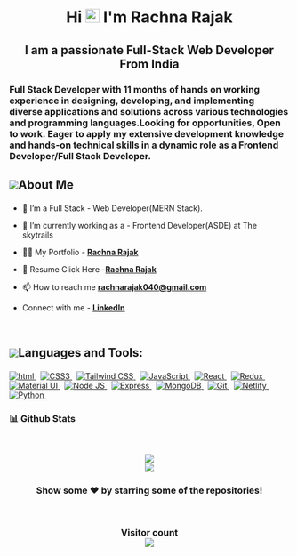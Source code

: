 <h1 align="center">Hi <img src="https://media.giphy.com/media/hvRJCLFzcasrR4ia7z/giphy.gif" width="25px"> I'm Rachna Rajak  </h1>
<h2 align="center">I am a passionate Full-Stack Web Developer From India</h2> 
 <h3>Full Stack Developer with 11 months of hands on working experience in designing, developing, and implementing diverse applications and solutions across various technologies and programming languages.Looking for opportunities, Open to work. Eager to apply my extensive development knowledge and hands-on technical skills in a dynamic role as a Frontend Developer/Full Stack Developer.</h3>

## <p style="display:flex; align-items: center"> <img src="https://img.icons8.com/color/48/000000/user-male-circle--v2.png"/> About Me </p> 

- 🌱 I’m a Full Stack - Web Developer(MERN Stack).
  
- 🔭 I’m currently working as a - Frontend Developer(ASDE) at The skytrails
 
- 👨‍💻 My Portfolio - **[Rachna Rajak](https://rachnarajaka.vercel.app/)**
 
- 📄 Resume Click Here -**[Rachna Rajak ](https://drive.google.com/file/d/11NOct1WvtORClnxCiut817OBPufn-Txy/view?usp=sharing)**

- 📫 How to reach me **rachnarajak040@gmail.com**

- Connect with me - **[LinkedIn](https://www.linkedin.com/in/rachna-rajak-9b3109244/)**

<br/>

## <p style="display:flex; align-items: center"> <img src="https://img.icons8.com/color/48/000000/source-code.png"/> Languages and Tools:</p> 

<p>

   <a href="#"> <img src="https://img.shields.io/badge/HTML-orange?style=for-the-badge&labelColor=black&logo=html5&logoColor=orange" alt="html"/> </a> &nbsp;
<a href="#"> <img src="https://img.shields.io/badge/CSS3-blue?style=for-the-badge&labelColor=black&logo=css3&logoColor=blue" alt="CSS3"/> </a> &nbsp;
<a href="#"> <img src="https://img.shields.io/badge/Tailwind_CSS-38B2AC?style=for-the-badge&labelColor=black&logo=tailwind-css&logoColor=38B2AC" alt="Tailwind CSS"/> </a> &nbsp;
<a href="#"> <img src="https://img.shields.io/badge/-JavaScript-F0DB4F?style=for-the-badge&labelColor=black&logo=javascript&logoColor=F0DB4F" alt="JavaScript"/> </a> &nbsp;
<a href="#"> <img src="https://img.shields.io/badge/-React-61DBFB?style=for-the-badge&labelColor=black&logo=react&logoColor=61DBFB" alt="React"/> </a> &nbsp;
<a href="#"> <img src="https://img.shields.io/badge/Redux-764ABC?style=for-the-badge&labelColor=black&logo=redux&logoColor=white" alt="Redux"/> </a> &nbsp;
<a href="#"> <img src="https://img.shields.io/badge/Material_UI-0081CB?style=for-the-badge&labelColor=black&logo=material-ui&logoColor=white" alt="Material UI"/> </a> &nbsp;
<a href="#"> <img src="https://img.shields.io/badge/-Node.js-609857?style=for-the-badge&labelColor=black&logo=node.js&logoColor=609857" alt="Node JS"/> </a> &nbsp;
<a href="#"> <img src="https://img.shields.io/badge/Express-000000?style=for-the-badge&labelColor=black&logo=express&logoColor=white" alt="Express"/> </a> &nbsp;
<a href="#"> <img src="https://img.shields.io/badge/-MongoDB-47A248?style=for-the-badge&labelColor=black&logo=mongodb&logoColor=47A248" alt="MongoDB"/> </a> &nbsp;
<a href="#"> <img src="https://img.shields.io/badge/Git-F05032?style=for-the-badge&labelColor=black&logo=git&logoColor=white" alt="Git"/> </a> &nbsp;
<a href="#"> <img src="https://img.shields.io/badge/Netlify-00C7B7?style=for-the-badge&labelColor=black&logo=netlify&logoColor=white" alt="Netlify"/> </a> &nbsp;
<a href="#"> <img src="https://img.shields.io/badge/Python-14354C?style=for-the-badge&labelColor=black&logo=python&logoColor=white" alt="Python"/> </a> &nbsp;

</p>

<h3>📊 Github Stats</h3>
<br/>
<p align="center">
   <img align="center"  src="https://github-readme-streak-stats.herokuapp.com/?user=rachnarajaka040&theme=dark" /> <br \>
   <img align="center" src="https://github-readme-stats.vercel.app/api?username=rachnarajaka040&show_icons=true&locale=en&theme=dark"/>
</p>

<h3 align="center">
 Show some ❤️ by starring some of the repositories!
</h3>
<br>

<h3 align="center"> 
  Visitor count <br>
  <img src="https://profile-counter.glitch.me/rachnarajaka040/count.svg" />
</h3>

